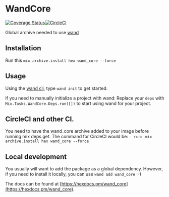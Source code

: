 # WandCore
[![Coverage Status](https://coveralls.io/repos/github/AnilRedshift/wand-core/badge.svg?branch=master)](https://coveralls.io/github/AnilRedshift/wand-core?branch=master)[![CircleCI](https://circleci.com/gh/AnilRedshift/wand-core.svg?style=svg)](https://circleci.com/gh/AnilRedshift/wand-core)

Global archive needed to use [wand](http://github.com/anilredshift/wand)

## Installation

Run this
`mix archive.install hex wand_core --force`

## Usage
Using the [wand cli](http://github.com/anilredshift/wand), type `wand init` to get started.

If you need to manually initialize a project with wand:
Replace your `deps` with `Mix.Tasks.WandCore.Deps.run([])` to start using wand for your project.

## CircleCI and other CI.
You need to have the wand_core archive added to your image before running mix deps.get. The command for CircleCI would be:
`- run: mix archive.install hex wand_core --force`


## Local development
You usually will want to add the package as a global dependency. However, if you need to install it locally, you can use `wand add wand_core` :-)

The docs can be found at [https://hexdocs.pm/wand_core](https://hexdocs.pm/wand_core).
